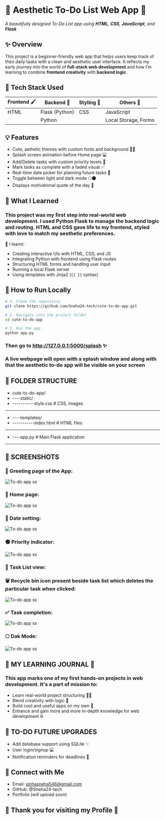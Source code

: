 # 🌸 Aesthetic To-Do List Web App 🌸  
_A beautifully designed To-Do List app using **HTML**, **CSS**, **JavaScript**, and **Flask**_

## ✨ Overview

This project is a beginner-friendly web app that helps users keep track of their daily tasks with a clean and aesthetic user interface. It reflects my early journey into the world of **full-stack web development** and how I’m learning to combine **frontend creativity** with **backend logic**.



## 🔧 Tech Stack Used

| Frontend 🖌️         | Backend 🔁        | Styling 🎨      | Others 🧩              |
|----------------------|-------------------|------------------|------------------------|
| HTML                 | Flask (Python)    | CSS              | JavaScript             |
|                      | Python             |                  | Local Storage, Forms   |


## 💡 Features

- Cute, aethetic themes with custom fonts and background 🌸💫
- Splash screen animation before Home page  💻
- Add/Delete tasks with custom priority levels 🌈
- Mark tasks as complete with a faded visual ✅
- Real-time date picker for planning future tasks 📆
- Toggle between light and dark mode 🌕🌑
- Displays motivational quote of the day 🚀


## 🧠 What I Learned 

### This project was my first step into real-world web development. I used Python Flask to manage the backend logic and routing. HTML and CSS gave life to my frontend, styled with love to match my aesthetic preferences. 

  🧠 I learnt:
- Creating interactive UIs with HTML, CSS, and JS
- Integrating Python with frontend using Flask routes
- Structuring HTML forms and handling user input
- Running a local Flask server
- Using templates with Jinja2 (`{{ }}` syntax)

## 🚀 How to Run Locally

```bash
# 1. Clone the repository
git clone https://github.com/Sneha24-tech/cute-to-do-app.git

# 2. Navigate into the project folder
cd cute-to-do-app

# 3. Run the app
python app.py

```

### Then go to http://127.0.0.1:5000/splash ✨
### A live webpage will open with a splash window and along with that the aesthetic to-do app will be visible on your screen

## 📁 FOLDER STRUCTURE

- cute-to-do-app/
- ----static/
- -----------style.css          # CSS, images
- -----------------------------------------------
- ----templates/
- -----------index.html         # HTML files
- -----------------------------------------------
- ----app.py                    # Main Flask application
- -----------------------------------------------





## 📸 SCREENSHOTS
### 🌸 Greeting page of the App: 
![To-do app ss](https://github.com/Sneha24-tech/cute-to-do-app/blob/master/welcomepage.png)

### 🚀 Home page: 
![To-do app ss](https://github.com/Sneha24-tech/cute-to-do-app/blob/master/Home.png)

### 📆 Date setting: 
![To-do app ss](https://github.com/Sneha24-tech/cute-to-do-app/blob/master/Dateset.png)

### 🟢 Priority indicator: 
![To-do app ss](https://github.com/Sneha24-tech/cute-to-do-app/blob/master/priorityindicator.png)

### 📝 Task List view:
### 🗑️ Recycle bin icon present beside task list which deletes the particular task when clicked: 
![To-do app ss](https://github.com/Sneha24-tech/cute-to-do-app/blob/master/tasks.png)

### ✅ Task completion: 
![To-do app ss](https://github.com/Sneha24-tech/cute-to-do-app/blob/master/completing.png)

### 🌕 Dak Mode: 
![To-do app ss](https://github.com/Sneha24-tech/cute-to-do-app/blob/master/darkmode.png)


## 🌈 MY LEARNING JOURNAL 🌸

### This app marks one of my **first hands-on projects** in web development. It's a part of mission to:
- Learn real-world project structuring 👩‍💻
- Blend creativity with logic 🧠
- Build cool and useful apps on my own 📝
- Enhance and gain more and more in-depth knowledge for web development 🌐

## 🚀 TO-DO FUTURE UPGRADES

- Add database support using SQLite ✨
- User login/signup 💻
- Notification reminders for deadlines 🔔

## 🌈 Connect with Me
- Email: sinhasneha546@gmail.com
- GitHub: @Sneha24-tech
- Portfolio (*will upload soon*)

## 💫 Thank you for visiting my Profile 💫

